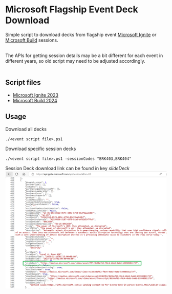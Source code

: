# Microsoft Flagship Event Deck Download
Simple script to download decks from flagship event [Microsoft Ignite](https://ignite.microsoft.com/en-US/home) or [Microsoft Build](https://ignite.microsoft.com/en-US/home) sessions.<br><br>

The APIs for getting session details may be a bit different for each event in different years, so old script may need to be adjusted accordingly.
<br><br>


## Script files
- [Microsoft Ignite 2023](/MSIgnite2023Nov-Download-Resources.ps1)
- [Microsoft Build 2024](/MSBuild2024-Download-Resources.ps1)


## Usage

Download all decks
```
./<event script file>.ps1
```
Download specific session decks
```
./<event script file>.ps1 -sessionCodes "BRK403,BRK404"
```

Session Deck download link can be found in key _slideDeck_
![image](assets/api.png)
<br>

